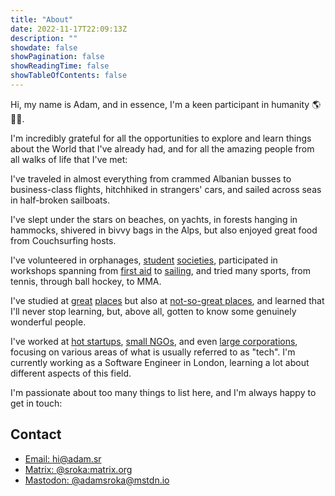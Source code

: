 ```yaml
---
title: "About"
date: 2022-11-17T22:09:13Z
description: ""
showdate: false
showPagination: false
showReadingTime: false
showTableOfContents: false
---
```


<!-- TODO: Update with links as I write blog posts -->


Hi, my name is Adam, and in essence, I'm a keen participant in humanity 🌎🙋‍♂️.

I'm incredibly grateful for all the opportunities to explore and learn things about the World that I've already had, and for all the amazing people from all walks of life that I've met:

I've traveled in almost everything from crammed Albanian busses to business-class flights, hitchhiked in strangers' cars, and sailed across seas in half-broken sailboats.

I've slept under the stars on beaches, on yachts, in forests hanging in hammocks, shivered in bivvy bags in the Alps, but also enjoyed great food from Couchsurfing hosts.

I've volunteered in orphanages, [student](https://www.hackbridge.io/) [societies](https://unimak.sk/), participated in workshops spanning from [first aid](https://www.icrc.org/) to [sailing](https://www.rya.org.uk/), and tried many sports, from tennis, through ball hockey, to MMA.

I've studied at [great](https://ib.gjh.sk/en/) [places](http://www.eng.cam.ac.uk/) but also at [not-so-great places](http://notgonnashamesuch.place/s), and learned that I'll never stop learning, but, above all, gotten to know some genuinely wonderful people.

I've worked at [hot startups](https://exponea.com), [small NGOs](https://centreforglobalequality.org/), and even [large corporations](https://www.tomra.com/en), focusing on various areas of what is usually referred to as "tech". I'm currently working as a Software Engineer in London, learning a lot about different aspects of this field.

I'm passionate about too many things to list here, and I'm always happy to get in touch:


## Contact

- [Email: hi@adam.sr](mailto:hi@adam.sr)
- [Matrix: @sroka:matrix.org](https://matrix.to/#/@sroka:matrix.org)
- [Mastodon: @adamsroka@mstdn.io](https://mstdn.io/@adamsroka)

